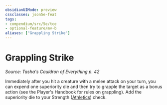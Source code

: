 ```yaml
---
obsidianUIMode: preview
cssclasses: json5e-feat
tags:
- compendium/src/5e/tce
- optional-feature/mv-b
aliases: ["Grappling Strike"]
---
```

# Grappling Strike
*Source: Tasha's Cauldron of Everything p. 42*  

Immediately after you hit a creature with a melee attack on your turn, you can expend one superiority die and then try to grapple the target as a bonus action (see the Player's Handbook for rules on grappling). Add the superiority die to your Strength ([Athletics](5E2014官方资源/规则/skills.md#Athletics)) check.